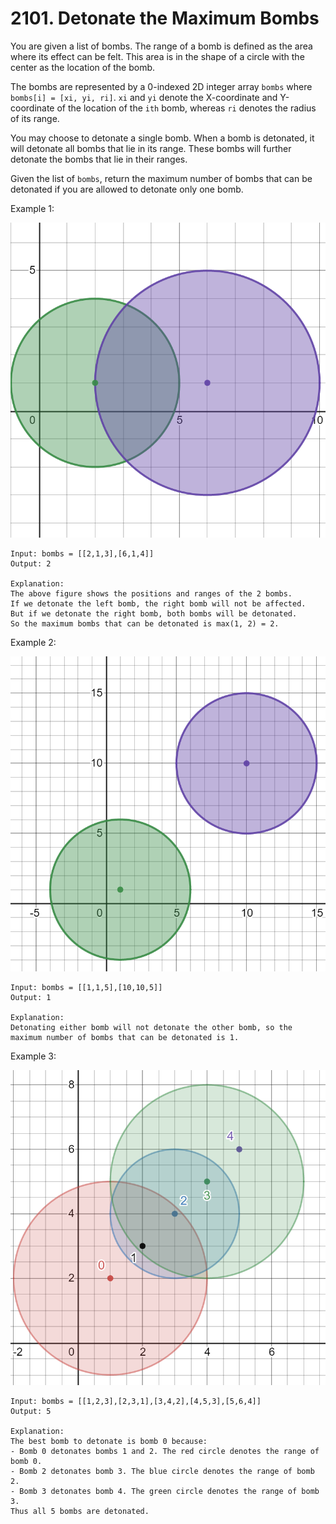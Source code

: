 # 2101. Detonate the Maximum Bombs

You are given a list of bombs. The range of a bomb is defined as the area where its effect can be felt. This area is in
the shape of a circle with the center as the location of the bomb.

The bombs are represented by a 0-indexed 2D integer array `bombs` where `bombs[i] = [xi, yi, ri]`. `xi` and `yi` denote
the X-coordinate and Y-coordinate of the location of the `ith` bomb, whereas `ri` denotes the radius of its range.

You may choose to detonate a single bomb. When a bomb is detonated, it will detonate all bombs that lie in its range.
These bombs will further detonate the bombs that lie in their ranges.

Given the list of `bombs`, return the maximum number of bombs that can be detonated if you are allowed to detonate only
one bomb.

Example 1:

![](example_1.png)

    Input: bombs = [[2,1,3],[6,1,4]]
    Output: 2

    Explanation:
    The above figure shows the positions and ranges of the 2 bombs.
    If we detonate the left bomb, the right bomb will not be affected.
    But if we detonate the right bomb, both bombs will be detonated.
    So the maximum bombs that can be detonated is max(1, 2) = 2.

Example 2:

![](example_2.png)

    Input: bombs = [[1,1,5],[10,10,5]]
    Output: 1

    Explanation:
    Detonating either bomb will not detonate the other bomb, so the maximum number of bombs that can be detonated is 1.

Example 3:

![](example_3.png)

    Input: bombs = [[1,2,3],[2,3,1],[3,4,2],[4,5,3],[5,6,4]]
    Output: 5

    Explanation:
    The best bomb to detonate is bomb 0 because:
    - Bomb 0 detonates bombs 1 and 2. The red circle denotes the range of bomb 0.
    - Bomb 2 detonates bomb 3. The blue circle denotes the range of bomb 2.
    - Bomb 3 detonates bomb 4. The green circle denotes the range of bomb 3.
    Thus all 5 bombs are detonated.
 